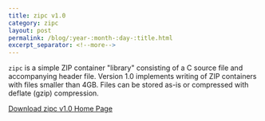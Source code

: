 ```yaml
---
title: zipc v1.0
category: zipc
layout: post
permalink: /blog/:year-:month-:day-:title.html
excerpt_separator: <!--more-->
---
```


`zipc` is a simple ZIP container "library" consisting of a C source file and accompanying header file.  Version 1.0 implements writing of ZIP containers with files smaller than 4GB. Files can be stored as-is or compressed with deflate (gzip) compression.

<a class="btn btn-primary" href="https://github.com/michaelrsweet/zipc/releases/tag/v1.0">Download zipc v1.0 <span class="glyphicon glyphicon-download-alt" aria-hidden="true"></span></a>
<a class="btn btn-default" href="/zipc/index.html">Home Page <span class="glyphicon glyphicon-home" aria-hidden="true"></span></a>
